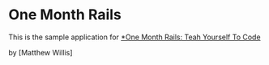 # One Month Rails

This is the sample application for 
[*One Month Rails: Teah Yourself To Code](http://onemonthrails.com)

by [Matthew Willis]

